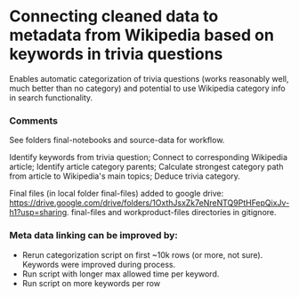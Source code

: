 # Connecting cleaned data to metadata from Wikipedia based on keywords in trivia questions

Enables automatic categorization of trivia questions (works reasonably well, much better than no category) and potential to use Wikipedia category info in search functionality.

### Comments
See folders final-notebooks and source-data for workflow.

Identify keywords from trivia question; Connect to corresponding Wikipedia article; Identify article category parents; Calculate strongest category path from article to Wikipedia's main topics; Deduce trivia category.

Final files (in local folder final-files) added to google drive: https://drive.google.com/drive/folders/1OxthJsxZk7eNreNTQ9PtHFepQixJv-h1?usp=sharing.
final-files and workproduct-files directories in gitignore.

### Meta data linking can be improved by:
- Rerun categorization script on first ~10k rows (or more, not sure). Keywords were improved during process.
- Run script with longer max allowed time per keyword.
- Run script on more keywords per row